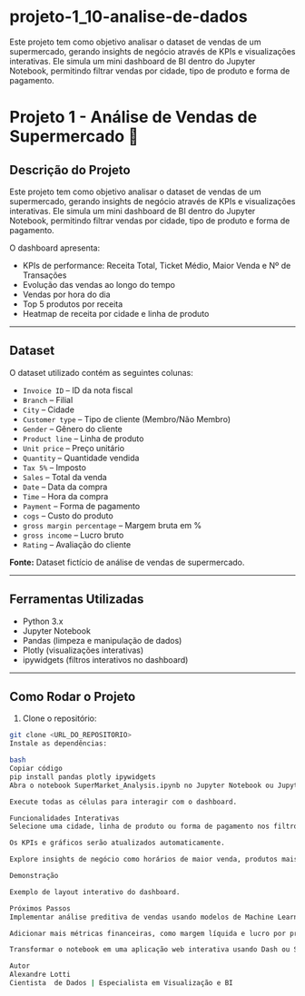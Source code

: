 # projeto-1_10-analise-de-dados
Este projeto tem como objetivo analisar o dataset de vendas de um supermercado, gerando insights de negócio através de KPIs e visualizações interativas. Ele simula um mini dashboard de BI dentro do Jupyter Notebook, permitindo filtrar vendas por cidade, tipo de produto e forma de pagamento.
# Projeto 1 - Análise de Vendas de Supermercado 🛒

## Descrição do Projeto
Este projeto tem como objetivo analisar o dataset de vendas de um supermercado, gerando insights de negócio através de KPIs e visualizações interativas. Ele simula um mini dashboard de BI dentro do Jupyter Notebook, permitindo filtrar vendas por cidade, tipo de produto e forma de pagamento.

O dashboard apresenta:

- KPIs de performance: Receita Total, Ticket Médio, Maior Venda e Nº de Transações  
- Evolução das vendas ao longo do tempo  
- Vendas por hora do dia  
- Top 5 produtos por receita  
- Heatmap de receita por cidade e linha de produto  

---

## Dataset
O dataset utilizado contém as seguintes colunas:

- `Invoice ID` – ID da nota fiscal  
- `Branch` – Filial  
- `City` – Cidade  
- `Customer type` – Tipo de cliente (Membro/Não Membro)  
- `Gender` – Gênero do cliente  
- `Product line` – Linha de produto  
- `Unit price` – Preço unitário  
- `Quantity` – Quantidade vendida  
- `Tax 5%` – Imposto  
- `Sales` – Total da venda  
- `Date` – Data da compra  
- `Time` – Hora da compra  
- `Payment` – Forma de pagamento  
- `cogs` – Custo do produto  
- `gross margin percentage` – Margem bruta em %  
- `gross income` – Lucro bruto  
- `Rating` – Avaliação do cliente  

**Fonte:** Dataset fictício de análise de vendas de supermercado.

---

## Ferramentas Utilizadas
- Python 3.x  
- Jupyter Notebook  
- Pandas (limpeza e manipulação de dados)  
- Plotly (visualizações interativas)  
- ipywidgets (filtros interativos no dashboard)  

---

## Como Rodar o Projeto

1. Clone o repositório:
```bash
git clone <URL_DO_REPOSITORIO>
Instale as dependências:

bash
Copiar código
pip install pandas plotly ipywidgets
Abra o notebook SuperMarket_Analysis.ipynb no Jupyter Notebook ou JupyterLab.

Execute todas as células para interagir com o dashboard.

Funcionalidades Interativas
Selecione uma cidade, linha de produto ou forma de pagamento nos filtros no topo do dashboard.

Os KPIs e gráficos serão atualizados automaticamente.

Explore insights de negócio como horários de maior venda, produtos mais rentáveis e desempenho por cidade.

Demonstração

Exemplo de layout interativo do dashboard.

Próximos Passos
Implementar análise preditiva de vendas usando modelos de Machine Learning.

Adicionar mais métricas financeiras, como margem líquida e lucro por produto.

Transformar o notebook em uma aplicação web interativa usando Dash ou Streamlit.

Autor
Alexandre Lotti
Cientista  de Dados | Especialista em Visualização e BI
